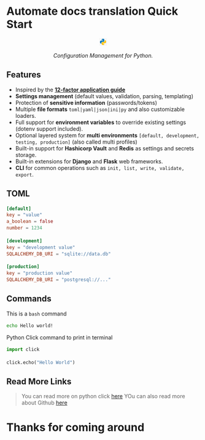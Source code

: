 # Automate docs translation Quick Start

<p align="center">
  <a href="#"><img src="img/py_logo.png?sanitize=true" alt="Auto" style="width:20px;height:20px;"></a>
</p>
<p align="center">
    <em>Configuration Management for Python.</em>
</p>


## Features

- Inspired by the **[12-factor application guide](https://12factor.net/config)**
- **Settings management** (default values, validation, parsing, templating)
- Protection of **sensitive information** (passwords/tokens)
- Multiple **file formats** `toml|yaml|json|ini|py` and also customizable loaders.
- Full support for **environment variables** to override existing settings (dotenv support included).
- Optional layered system for **multi environments** `[default, development, testing, production]` (also called multi profiles)
- Built-in support for **Hashicorp Vault** and **Redis** as settings and secrets storage.
- Built-in extensions for **Django** and **Flask** web frameworks.
- **CLI** for common operations such as `init, list, write, validate, export`.

## TOML 
 ```toml
[default]
key = "value"
a_boolean = false
number = 1234

[development]
key = "development value"
SQLALCHEMY_DB_URI = "sqlite://data.db"

[production]
key = "production value"
SQLALCHEMY_DB_URI = "postgresql://..."
```

## Commands

This is a `bash` command
```bash
echo Hello world!
```

Python Click command to print in terminal

```python
import click

click.echo("Hello World")
```

## Read More Links

> You can read more on python click [here](https://click.palletsprojects.com/en/8.1.x/quickstart/#basic-concepts-creating-a-command)
> YOu can also read more about Github [here](https://github.com)

# Thanks for coming around